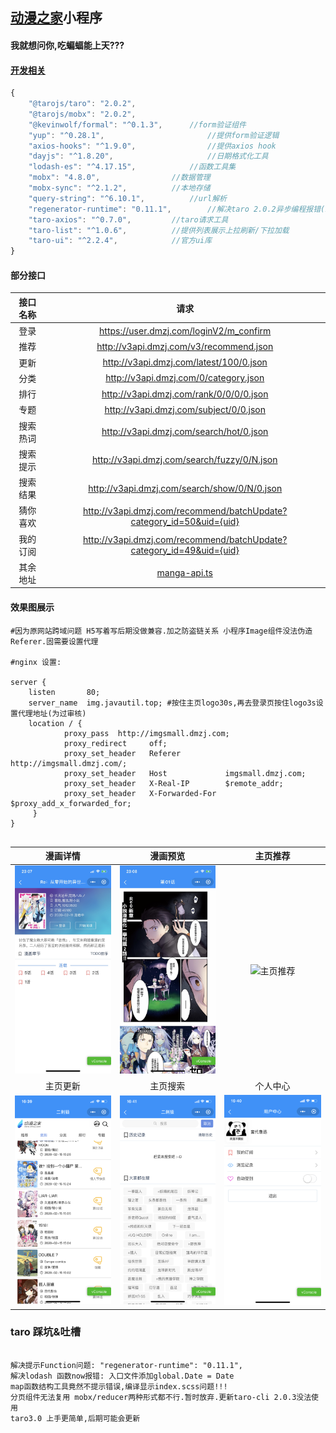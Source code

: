 ##  [动漫之家](http://m.dmzj.com)小程序

#### 我就想问你,吃蝙蝠能上天???



#### [开发相关](./package.json)

```javascript
{
    "@tarojs/taro": "2.0.2", 
    "@tarojs/mobx": "2.0.2",
    "@kevinwolf/formal": "^0.1.3", 	    //form验证组件
    "yup": "^0.28.1",                       //提供form验证逻辑
    "axios-hooks": "^1.9.0",                //提供axios hook
    "dayjs": "^1.8.20",                     //日期格式化工具
    "lodash-es": "^4.17.15",		    //函数工具集
    "mobx": "4.8.0",			    //数据管理
    "mobx-sync": "^2.1.2",		    //本地存储
    "query-string": "^6.10.1",		    //url解析
    "regenerator-runtime": "0.11.1",	    //解决taro 2.0.2异步编程报错(issue解决方案)
    "taro-axios": "^0.7.0",		    //taro请求工具
    "taro-list": "^1.0.6",		    //提供列表展示上拉刷新/下拉加载
    "taro-ui": "^2.2.4",		    //官方ui库
}
```



#### 部分接口

| 接口名称 |                             请求                             |
| :------: | :----------------------------------------------------------: |
|   登录   |           https://user.dmzj.com/loginV2/m_confirm            |
|   推荐   |           http://v3api.dmzj.com/v3/recommend.json            |
|   更新   |           http://v3api.dmzj.com/latest/100/0.json            |
|   分类   |            http://v3api.dmzj.com/0/category.json             |
|   排行   |           http://v3api.dmzj.com/rank/0/0/0/0.json            |
|   专题   |            http://v3api.dmzj.com/subject/0/0.json            |
| 搜索热词 |           http://v3api.dmzj.com/search/hot/0.json            |
| 搜索提示 |         http://v3api.dmzj.com/search/fuzzy/0/N.json          |
| 搜索结果 |         http://v3api.dmzj.com/search/show/0/N/0.json         |
| 猜你喜欢 | http://v3api.dmzj.com/recommend/batchUpdate?category_id=50&uid={uid} |
| 我的订阅 | http://v3api.dmzj.com/recommend/batchUpdate?category_id=49&uid={uid} |
| 其余地址 |         [manga-api.ts](./src/contexts/manga-api.ts)          |



#### 效果图展示

```nginx
#因为原网站跨域问题 H5写着写后期没做兼容.加之防盗链关系 小程序Image组件没法伪造Referer.固需要设置代理

#nginx 设置:

server {
    listen       80;
    server_name  img.javautil.top; #按住主页logo30s,再去登录页按住logo3s设置代理地址(为过审核)
    location / {
            proxy_pass  http://imgsmall.dmzj.com;
            proxy_redirect     off;
            proxy_set_header   Referer          http://imgsmall.dmzj.com/;
            proxy_set_header   Host             imgsmall.dmzj.com;
            proxy_set_header   X-Real-IP        $remote_addr;
            proxy_set_header   X-Forwarded-For  $proxy_add_x_forwarded_for;
     }
}


```



|          漫画详情          |        漫画预览         |          主页推荐          |
| :------------------------: | :---------------------: | :------------------------: |
| ![漫画详情](./image/1.jpg) | ![预览](./image/2.jpg)  | ![主页推荐](./image/3.png) |
|          主页更新          |        主页搜索         |          个人中心          |
| ![主页更新](./image/4.png) | ![搜索](./image/10.png) | ![个人中心](./image/8.png) |





### taro 踩坑&吐槽

```text

解决提示Function问题: "regenerator-runtime": "0.11.1",
解决lodash 函数now报错: 入口文件添加global.Date = Date
map函数结构工具竟然不提示错误,编译显示index.scss问题!!!
分页组件无法复用 mobx/reducer两种形式都不行.暂时放弃.更新taro-cli 2.0.3没法使用
taro3.0 上手更简单,后期可能会更新


 
```
